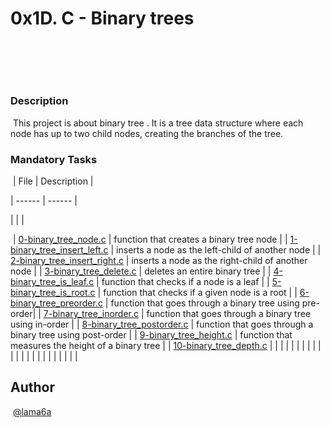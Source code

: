# 0x1D. C - Binary trees
​
## 
​
### Description
​
This project is about binary tree . It is a tree data structure where each node has up to two child nodes, creating the branches of the tree.
​
### Mandatory Tasks
​
| File | Description |

| ------ | ------ |

| []() |  |

​
| [0-binary_tree_node.c](0-binary_tree_node.c) | function that creates a binary tree node |
| [1-binary_tree_insert_left.c](1-binary_tree_insert_left.c) | inserts a node as the left-child of another node |
| [2-binary_tree_insert_right.c](2-binary_tree_insert_right.c) |  inserts a node as the right-child of another node |
| [3-binary_tree_delete.c](3-binary_tree_delete.c) | deletes an entire binary tree  |
| [4-binary_tree_is_leaf.c](4-binary_tree_is_leaf.c) | function that checks if a node is a leaf |
| [5-binary_tree_is_root.c](5-binary_tree_is_root.c) | function that checks if a given node is a root |
| [6-binary_tree_preorder.c](6-binary_tree_preorder.c) | function that goes through a binary tree using pre-order|
| [7-binary_tree_inorder.c](7-binary_tree_inorder.c) | function that goes through a binary tree using in-order |
| [8-binary_tree_postorder.c](8-binary_tree_postorder.c) | function that goes through a binary tree using post-order  |
| [9-binary_tree_height.c](9-binary_tree_height.c) | function that measures the height of a binary tree |
| [10-binary_tree_depth.c](10-binary_tree_depth.c) |  |
| []() |  |
| []() |  |
| []() |  |
| []() |  |
| []() |  |
| []() |  |
| []() |  |
​
## Author
​
[@lama6a](@lama6a)

